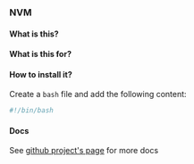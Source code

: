 ### NVM

#### What is this?

#### What is this for?

#### How to install it?

Create a `bash` file and add the following content:

```bash
#!/bin/bash

```

#### Docs

See [github project's page](https://github.com/creationix/nvm) for more docs
